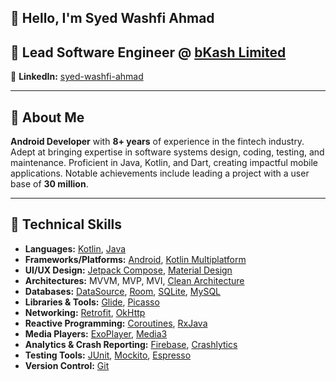 ## 👋 Hello, I'm Syed Washfi Ahmad

## 💼 Lead Software Engineer @ [bKash Limited](https://www.bkash.com/)

🔗 **LinkedIn:** [syed-washfi-ahmad](https://www.linkedin.com/in/syed-washfi-ahmad)

---

## 📄 About Me

**Android Developer** with **8+ years** of experience in the fintech industry. Adept at bringing expertise in software systems design, coding, testing, and maintenance. 
Proficient in Java, Kotlin, and Dart, creating impactful mobile applications. Notable achievements include leading a project with a user base of **30 million**.

---

## 🔧 Technical Skills

- **Languages:** [Kotlin](https://kotlinlang.org/), [Java](https://www.java.com/)
- **Frameworks/Platforms:** [Android](https://developer.android.com/), [Kotlin Multiplatform](https://kotlinlang.org/docs/multiplatform.html)
- **UI/UX Design:** [Jetpack Compose](https://developer.android.com/jetpack/compose), [Material Design](https://material.io/)
- **Architectures:** MVVM, MVP, MVI, [Clean Architecture](https://8thlight.com/blog/uncle-bob/2012/08/13/the-clean-architecture.html)
- **Databases:** [DataSource](https://developer.android.com/jetpack/androidx/releases/lifecycle#declaring_dependencies), [Room](https://developer.android.com/training/data-storage/room), [SQLite](https://sqlite.org/index.html), [MySQL](https://www.mysql.com/)
- **Libraries & Tools:** [Glide](https://bumptech.github.io/glide/), [Picasso](https://square.github.io/picasso/)
- **Networking:** [Retrofit](https://square.github.io/retrofit/), [OkHttp](https://square.github.io/okhttp/)
- **Reactive Programming:** [Coroutines](https://kotlinlang.org/docs/coroutines-guide.html), [RxJava](https://github.com/ReactiveX/RxJava)
- **Media Players:** [ExoPlayer](https://exoplayer.dev/), [Media3](https://exoplayer.dev/media3/)
- **Analytics & Crash Reporting:** [Firebase](https://firebase.google.com/), [Crashlytics](https://firebase.google.com/products/crashlytics)
- **Testing Tools:** [JUnit](https://junit.org/junit5/), [Mockito](https://site.mockito.org/), [Espresso](https://developer.android.com/training/testing/espresso)
- **Version Control:** [Git](https://git-scm.com/)

<!--
**swa06/swa06** is a ✨ _special_ ✨ repository because its `README.md` (this file) appears on your GitHub profile.

Here are some ideas to get you started:

- 🔭 I’m currently working on ...
- 🌱 I’m currently learning ...
- 👯 I’m looking to collaborate on ...
- 🤔 I’m looking for help with ...
- 💬 Ask me about ...
- 📫 How to reach me: ...
- 😄 Pronouns: ...
- ⚡ Fun fact: ...
-->
